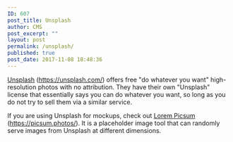 ```yaml
---
ID: 607
post_title: Unsplash
author: CMS
post_excerpt: ""
layout: post
permalink: /unsplash/
published: true
post_date: 2017-11-08 18:48:36
---
```

<a href="https://unsplash.com/">Unsplash</a> (<a href="https://unsplash.com/">https://unsplash.com/</a>) offers free "do whatever you want" high-resolution photos with no attribution. They have their own "Unsplash" license that essentially says you can do whatever you want, so long as you do not try to sell them via a similar service.

If you are using Unsplash for mockups, check out <a href="https://picsum.photos/">Lorem Picsum</a> (<a href="https://picsum.photos/">https://picsum.photos/</a>). It is a placeholder image tool that can randomly serve images from Unsplash at different dimensions.